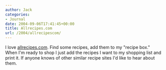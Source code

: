 ```yaml
---
author: Jack
categories:
- Journal
date: 2004-09-06T17:41:45+00:00
title: Allrecipes.com
url: /2004/allrecipescom/
---
```


I love [allrecipes.com][1]. Find some recipes, add them to my "recipe box." When I'm ready to shop I just add the recipes I want to my shopping list and print it. If anyone knows of other similar recipe sites I'd like to hear about them.

 [1]: http://www.allrecipes.com